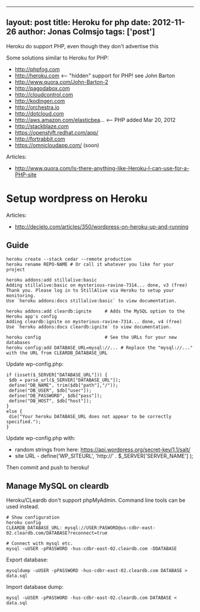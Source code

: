 
---
layout: post
title: Heroku for php
date: 2012-11-26
author: Jonas Colmsjo
tags: ['post']
---

Heroku do support PHP, even though they don't advertise this





Some solutions similar to Heroku for PHP:

* http://phpfog.com
* http://heroku.com <-- "hidden" support for PHP! see John Barton
 * http://www.quora.com/John-Barton-2
* http://pagodabox.com
* http://cloudcontrol.com
* http://kodingen.com
* http://orchestra.io
* http://dotcloud.com
* http://aws.amazon.com/elasticbea... <-- PHP added Mar 20, 2012
* http://stackblaze.com
* https://openshift.redhat.com/app/
* http://fortrabbit.com
* https://omnicloudapp.com/ (soon)

Articles:

 * http://www.quora.com/Is-there-anything-like-Heroku-I-can-use-for-a-PHP-site

# Setup wordpress on Heroku

Articles:

 * http://decielo.com/articles/350/wordpress-on-heroku-up-and-running

## Guide


```
heroku create --stack cedar --remote production
heroku rename REPO-NAME # Or call it whatever you like for your project

heroku addons:add stillalive:basic
Adding stillalive:basic on mysterious-ravine-7314... done, v3 (free)
Thank you. Please log in to StillAlive via Heroku to setup your monitoring.
Use `heroku addons:docs stillalive:basic` to view documentation.

heroku addons:add cleardb:ignite     # Adds the MySQL option to the Heroku app's config
Adding cleardb:ignite on mysterious-ravine-7314... done, v4 (free)
Use `heroku addons:docs cleardb:ignite` to view documentation.

heroku config                        # See the URLs for your new databases
heroku config:add DATABASE_URL=mysql://... # Replace the "mysql://..." with the URL from CLEARDB_DATABASE_URL
```

Update wp-config.php:
```
if (isset($_SERVER["DATABASE_URL"])) {
 $db = parse_url($_SERVER["DATABASE_URL"]);
 define("DB_NAME", trim($db["path"],"/"));
 define("DB_USER", $db["user"]);
 define("DB_PASSWORD", $db["pass"]);
 define("DB_HOST", $db["host"]);
}
else {
 die("Your heroku DATABASE_URL does not appear to be correctly specified.");
}
```

Update wp-config.php with:

 * random strings from here: https://api.wordpress.org/secret-key/1.1/salt/
 * site URL - define('WP_SITEURL', 'http://' . $_SERVER['SERVER_NAME'] );


Then commit and push to heroku!


## Manage MySQL on cleardb

Heroku/CLeardb don't support phpMyAdmin. Command line tools can be used instead.

```
# Show configuration
heroku config
CLEARDB_DATABASE_URL: mysql://USER:PASWORD@us-cdbr-east-02.cleardb.com/DATABASE?reconnect=true

# Connect with mysql etc.
mysql -uUSER -pPASSWORD -hus-cdbr-east-02.cleardb.com -DDATABASE
```

Export database:
```
mysqldump -uUSER -pPASSWORD -hus-cdbr-east-02.cleardb.com DATABASE > data.sql
```

Import database dump:
```
mysql -uUSER -pPASSWORD -hus-cdbr-east-02.cleardb.com DATABASE < data.sql
```
